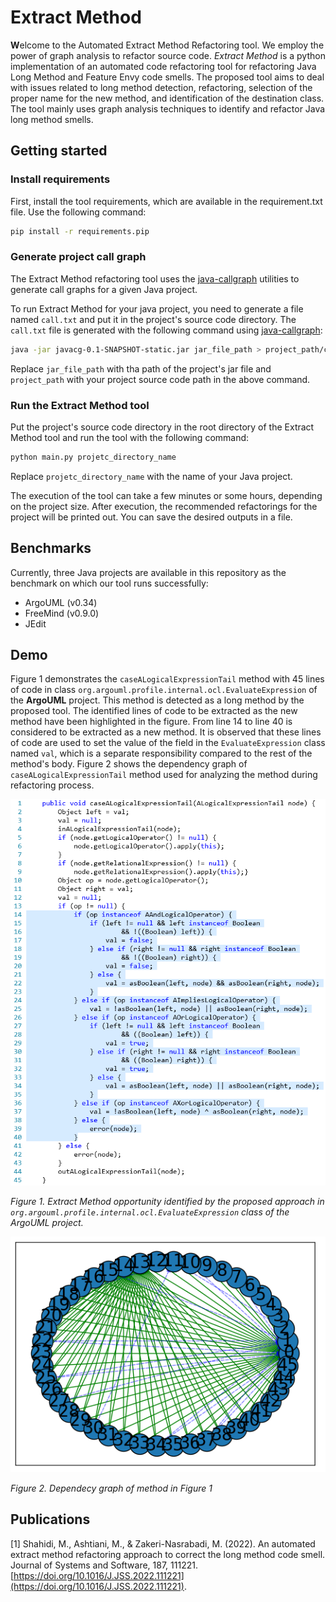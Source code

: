 # Extract Method

**W**elcome to the Automated Extract Method Refactoring tool.
We employ the power of graph analysis to refactor source code.
*Extract Method* is a python implementation of an automated code refactoring tool for refactoring Java Long Method and Feature Envy code smells. The proposed tool aims to deal with issues related to long method detection, refactoring, selection of the proper name for the new method, and identification of the destination class. The tool mainly uses graph analysis techniques to identify and refactor Java long method smells.

## Getting started
### Install requirements
First, install the tool requirements, which are available in the requirement.txt file. Use the following command:
```bash
pip install -r requirements.pip
```

### Generate project call graph

The Extract Method refactoring tool uses the [java-callgraph](https://github.com/gousiosg/java-callgraph) utilities to generate call graphs for a given Java project.

To run Extract Method for your java project, you need to generate a file named `call.txt` and put it in the project's source code directory. The `call.txt` file is generated with the following command using [java-callgraph](https://github.com/gousiosg/java-callgraph):

```bash
java -jar javacg-0.1-SNAPSHOT-static.jar jar_file_path > project_path/call.txt
```

Replace `jar_file_path` with tha path of the project's jar file and `project_path` with your project source code path in the above command.


### Run the Extract Method tool

Put the project's source code directory in the root directory of the Extract Method tool and run the tool with the following command:

```bash
python main.py projetc_directory_name
```

Replace `projetc_directory_name` with the name of your Java project.

The execution of the tool can take a few minutes or some hours, depending on the project size. After execution, the recommended refactorings for the project will be printed out. You can save the desired outputs in a file. 


## Benchmarks
Currently, three Java projects are available in this repository as the benchmark on which our tool runs successfully:

* ArgoUML (v0.34)
* FreeMind (v0.9.0)
* JEdit

## Demo
Figure 1 demonstrates the `caseALogicalExpressionTail` method with 45 lines of code in class `org.argouml.profile.internal.ocl.EvaluateExpression` of the **ArgoUML** project. This method is detected as a long method by the proposed tool. The identified lines of code to be extracted as the new method have been highlighted in the figure. 
From line 14 to line 40 is considered to be extracted as a new method. It is observed that these lines of code are used to set the value of the field in the `EvaluateExpression` class named `val`, which is a separate responsibility compared to the rest of the method's body. 
Figure 2 shows the dependency graph of `caseALogicalExpressionTail` method used for analyzing the method during refactoring process.  


![ArgoUML method body](figs/argo_uml_method1.png)

_Figure 1. Extract Method opportunity identified by the proposed approach in `org.argouml.profile.internal.ocl.EvaluateExpression` class of the ArgoUML project._


![ArgoUML method dependency graph](figs/argo_uml_method1_dependency_graph.png)

_Figure 2. Dependecy graph of method in Figure 1_


## Publications 

[1] Shahidi, M., Ashtiani, M., & Zakeri-Nasrabadi, M. (2022). An automated extract method refactoring approach to correct the long method code smell. Journal of Systems and Software, 187, 111221. [https://doi.org/10.1016/J.JSS.2022.111221](https://doi.org/10.1016/J.JSS.2022.111221).



